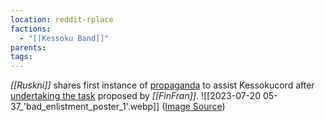 ```yaml
---
location: reddit-rplace
factions:
  - "[[Kessoku Band]]"
parents: 
tags: 
---
```

*[[Ruskni]]* shares first instance of [propaganda](https://discord.com/channels/1093664259273130084/1131230952119615600/1131459941425750157) to assist Kessokucord after [undertaking the task](https://discord.com/channels/1093664259273130084/1131230952119615600/1131453024586444830) proposed by *[[FinFran]]*.
![[2023-07-20 05-37_'bad_enlistment_poster_1'.webp]]
([Image Source](https://discord.com/channels/1093664259273130084/1131230952119615600/1131459941425750157))

